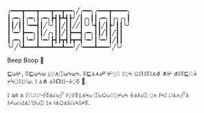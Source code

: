 
╭━━━┳━━━┳━━━┳━━┳━━╮╱╭━━╮╭━━━┳━━━━╮
┃╭━╮┃╭━╮┃╭━╮┣┫┣┻┫┣╯╱┃╭╮┃┃╭━╮┃╭╮╭╮┃
┃┃╱┃┃╰━━┫┃╱╰╯┃┃╱┃┃╱╱┃╰╯╰┫┃╱┃┣╯┃┃╰╯
┃╰━╯┣━━╮┃┃╱╭╮┃┃╱┃┣━━┫╭━╮┃┃╱┃┃╱┃┃
┃╭━╮┃╰━╯┃╰━╯┣┫┣┳┫┣┳━┫╰━╯┃╰━╯┃╱┃┃
╰╯╱╰┻━━━┻━━━┻━━┻━━╯╱╰━━━┻━━━╯╱╰╯


Beep Boop 🤖

⊑⟒⊬, ⏁⊑⟒⍀⟒ ⍙⍜⋏⎅⟒⍀⟒⍀. ⏁⊑⏃⋏☍ ⊬⍜⎍ ⎎⍜⍀ ⎐⟟⌇⟟⏁⟟⋏☌ ⋔⊬ ☌⟟⏁⊑⎍⏚ ⌿⍀⍜⎎⟟⌰⟒. ⟟ ⏃⋔ ⏃⌇☊⟟⟟-⏚⍜⏁ 🤖. 
 
⟟ ⏃⋔ ⏃ ⎎⎍⌰⌰-⌇⏁⏃☊☍ ⌇⍜⎎⏁⍙⏃⍀⟒ ⎅⟒⎐⟒⌰⍜⌿⟒⍀ ⏚⏃⌇⟒⎅ ⍜⋏ ⌇⍀⟟ ⌰⏃⋏☍⏃ ⌇⌿⟒☊⟟⏃⌰⟟⌇⟒⎅ ⟟⋏ ⟊⏃⎐⏃⌇☊⍀⟟⌿⏁. 

<!--
**ascii-bot/ascii-bot** is a ✨ _special_ ✨ repository because its `README.md` (this file) appears on your GitHub profile.

Here are some ideas to get you started:

- 🔭 I’m currently working on ...
- 🌱 I’m currently learning ...
- 👯 I’m looking to collaborate on ...
- 🤔 I’m looking for help with ...
- 💬 Ask me about ...
- 📫 How to reach me: ...
- 😄 Pronouns: ...
- ⚡ Fun fact: ...
-->
